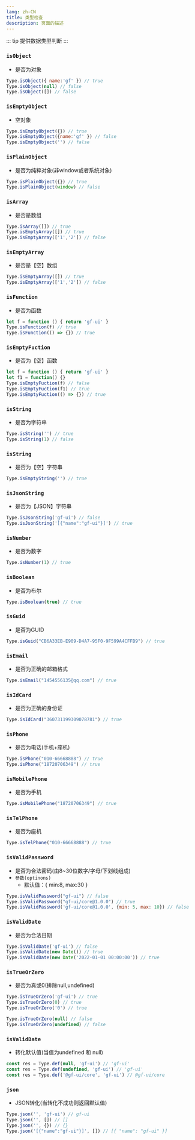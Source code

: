 ```yaml
---
lang: zh-CN
title: 类型检查
description: 页面的描述
---
```


::: tip 提供数据类型判断
:::

### `isObject` 

- 是否为对象
```js
Type.isObject({ name:'gf' }) // true
Type.isObject(null) // false
Type.isObject([]) // false
```
### `isEmptyObject` 
- 空对象
```js
Type.isEmptyObject({}) // true
Type.isEmptyObject({name:'gf' }) // false
Type.isEmptyObject('') // false
```
### `isPlainObject` 
- 是否为纯粹对象(非window或者系统对象)
```js
Type.isPlainObject({}) // true
Type.isPlainObject(window) // false
```
### `isArray` 
- 是否是数组
```js
Type.isArray([]) // true
Type.isEmptyArray([]) // true
Type.isEmptyArray(['1','2']) // false
```
### `isEmptyArray` 
- 是否是【空】数组
```js
Type.isEmptyArray([]) // true
Type.isEmptyArray(['1','2']) // false
```
### `isFunction` 
- 是否为函数
```js
let f = function () { return 'gf-ui' }
Type.isFunction(f) // true
Type.isFunction(() => {}) // true
```
### `isEmptyFuction` 
- 是否为【空】函数
```js
let f = function () { return 'gf-ui' }
let f1 = function() {}
Type.isEmptyFuction(f) // false
Type.isEmptyFuction(f1) // true
Type.isEmptyFuction(() => {}) // true
```
### `isString` 
- 是否为字符串
```js
Type.isString('') // true
Type.isString(1) // false
```
### `isString` 
- 是否为【空】字符串
```js
Type.isEmptyString('') // true
```

### `isJsonString` 
- 是否为【JSON】字符串
```js
Type.isJsonString('gf-ui') // false
Type.isJsonString('[{"name":"gf-ui"}]') // true
```

### `isNumber` 
- 是否为数字
```js
Type.isNumber(1) // true
```
### `isBoolean` 
- 是否为布尔
```js
Type.isBoolean(true) // true
```
### `isGuid` 
- 是否为GUID
```js
Type.isGuid("CB6A33EB-E909-D4A7-95F0-9F599A4CFFB9") // true
```
### `isEmail` 
- 是否为正确的邮箱格式
```js
Type.isEmail("1454556135@qq.com") // true
```
### `isIdCard` 
- 是否为正确的身份证
```js
Type.isIdCard("360731199309078781") // true
```
### `isPhone` 
- 是否为电话(手机+座机)
```js
Type.isPhone("010-66668888") // true
Type.isPhone("18720706349") // true
```
### `isMobilePhone` 
- 是否为手机
```js
Type.isMobilePhone("18720706349") // true
```

### `isTelPhone` 
- 是否为座机
```js
Type.isTelPhone("010-66668888") // true
```
### `isValidPassword` 
- 是否为合法密码(由8~30位数字/字母/下划线组成)
- `参数(optinons)`
    - 默认值：{ min:8, max:30 }
```js
Type.isValidPassword("gf-ui") // false
Type.isValidPassword("gf-ui/core@1.0.0") // true
Type.isValidPassword('gf-ui/core@1.0.0', {min: 5, max: 10}) // false
```

### `isValidDate` 
- 是否为合法日期
```js
Type.isValidDate('gf-ui') // false
Type.isValidDate(new Date()) // true
Type.isValidDate(new Date('2022-01-01 00:00:00')) // true
```
### `isTrueOrZero` 
- 是否为真或0(排除null,undefined)
```js
Type.isTrueOrZero('gf-ui') // true
Type.isTrueOrZero(0) // true
Type.isTrueOrZero('0') // true

Type.isTrueOrZero(null) // false
Type.isTrueOrZero(undefined) // false
```

### `isValidDate` 
- 转化默认值(当值为undefined 和 null)
```js
const res = Type.def(null, 'gf-ui') // 'gf-ui'
const res = Type.def(undefined, 'gf-ui') // 'gf-ui'
const res = Type.def('@gf-ui/core', 'gf-ui') // @gf-ui/core
```

### `json` 
- JSON转化(当转化不成功则返回默认值)
```js
Type.json('', 'gf-ui') // gf-ui
Type.json('', []) // []
Type.json('', {}) // {}
Type.json('[{"name":"gf-ui"}]', []) // [{ "name": "gf-ui" }]
```


<CommentService></CommentService>